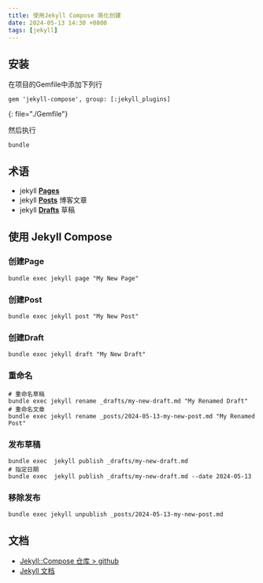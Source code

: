 ```yaml
---
title: 使用Jekyll Compose 简化创建
date: 2024-05-13 14:30 +0800
tags: [jekyll]
---
```


## 安装
在项目的Gemfile中添加下列行

```
gem 'jekyll-compose', group: [:jekyll_plugins] 
```
{: file="./Gemfile"}

然后执行
```shell
bundle
```
## 术语
- jekyll [__Pages__](https://jekyllrb.com/docs/pages/) 
- jekyll [__Posts__](https://jekyllrb.com/docs/pages/) 博客文章
- jekyll [__Drafts__](https://jekyllrb.com/docs/posts/#drafts) 草稿

## 使用 Jekyll Compose

### 创建Page
```shell
bundle exec jekyll page "My New Page"
```
### 创建Post
```shell
bundle exec jekyll post "My New Post"
```
### 创建Draft
```shell
bundle exec jekyll draft "My New Draft"
```
### 重命名
```shell
# 重命名草稿
bundle exec jekyll rename _drafts/my-new-draft.md "My Renamed Draft"
# 重命名文章
bundle exec jekyll rename _posts/2024-05-13-my-new-post.md "My Renamed Post"
```
### 发布草稿
```shell
bundle exec  jekyll publish _drafts/my-new-draft.md 
# 指定日期
bundle exec  jekyll publish _drafts/my-new-draft.md --date 2024-05-13
```
### 移除发布
```shell
bundle exec jekyll unpublish _posts/2024-05-13-my-new-post.md
```
## 文档
- [Jekyll::Compose 仓库 > github](https://github.com/jekyll/jekyll-compose)
- [Jekyll 文档](https://jekyllrb.com/docs/)